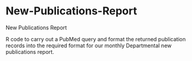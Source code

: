 # New-Publications-Report
New Publications Report

R code to carry out a PubMed query and format the returned publication records into the required format for our monthly Departmental new publications report.
